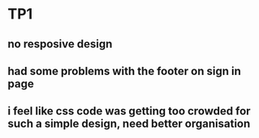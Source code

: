 # TP1
## no resposive design
## had some problems with the footer on sign in page
## i feel like css code was getting too crowded for such a simple design, need better organisation
